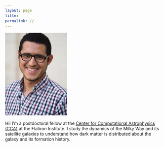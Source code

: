 ```yaml
---
layout: page
title: 
permalink: //
---
```



<img class="profile-picture" src="./ng.jpg" width="200">  

Hi! I’m a postdoctoral fellow at the [Center for Computational Astrophysics (CCA)](https://www.simonsfoundation.org/flatiron/center-for-computational-astrophysics/) at the Flatiron Institute. I study the dynamics of the Milky Way and its satellite galaxies to understand how dark matter is distributed about the galaxy and its formation history.
